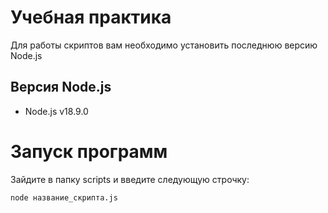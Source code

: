 # Учебная практика
Для работы скриптов вам необходимо установить последнюю версию Node.js

## Версия Node.js
- Node.js v18.9.0

# Запуск программ
Зайдите в папку scripts и введите следующую строчку:
``` bash
node название_скрипта.js

```